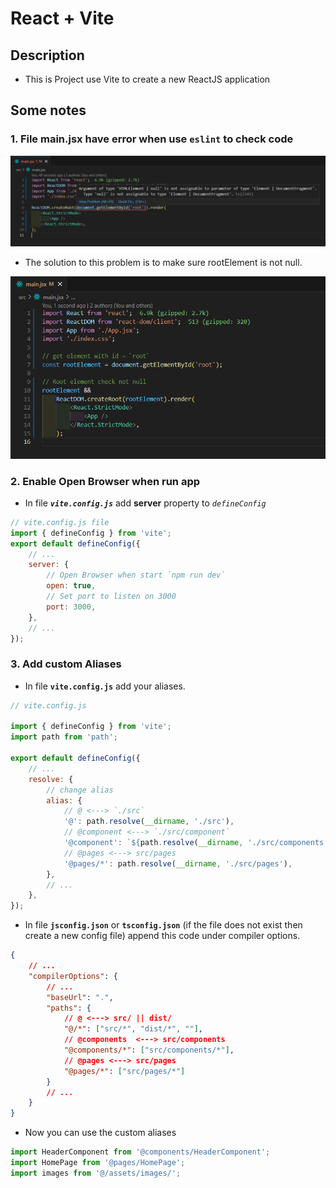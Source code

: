 # React + Vite

## Description

-   This is Project use Vite to create a new ReactJS application

## Some notes

### 1. File main.jsx have error when use `eslint` to check code

![error](src/assets/images/main.jsx-error.png)

-   The solution to this problem is to make sure rootElement is not null.

![error](src/assets/images/main.jsx-solution.png)

### 2. Enable Open Browser when run app

-   In file _**`vite.config.js`**_ add **server** property to _`defineConfig`_

```js
// vite.config.js file
import { defineConfig } from 'vite';
export default defineConfig({
    // ...
    server: {
        // Open Browser when start `npm run dev`
        open: true,
        // Set port to listen on 3000
        port: 3000,
    },
    // ...
});
```

### 3. Add custom Aliases

-   In file **`vite.config.js`** add your aliases.

```js
// vite.config.js

import { defineConfig } from 'vite';
import path from 'path';

export default defineConfig({
    // ...
    resolve: {
        // change alias
        alias: {
            // @ <---> `./src`
            '@': path.resolve(__dirname, './src'),
            // @component <---> `./src/component`
            '@component': `${path.resolve(__dirname, './src/components')}`,
            // @pages <---> src/pages
            '@pages/*': path.resolve(__dirname, './src/pages'),
        },
        // ...
    },
});
```

-   In file **`jsconfig.json`** or **`tsconfig.json`** (if the file does not exist then create a new config file) append this code under compiler options.

```json
{
    // ...
    "compilerOptions": {
        // ...
        "baseUrl": ".",
        "paths": {
            // @ <---> src/ || dist/
            "@/*": ["src/*", "dist/*", ""],
            // @components  <---> src/components
            "@components/*": ["src/components/*"],
            // @pages <---> src/pages
            "@pages/*": ["src/pages/*"]
        }
        // ...
    }
}
```

-   Now you can use the custom aliases

```js
import HeaderComponent from '@components/HeaderComponent';
import HomePage from '@pages/HomePage';
import images from '@/assets/images/';
```
